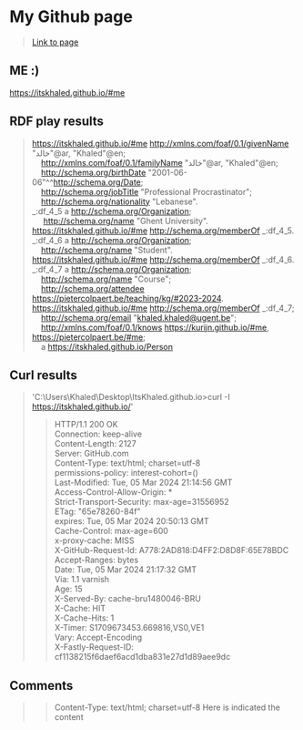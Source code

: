 # My Github page

> [Link to page](https://itskhaled.github.io/)

## ME :)

https://itskhaled.github.io/#me

## RDF play results 

> <https://itskhaled.github.io/#me> <http://xmlns.com/foaf/0.1/givenName> "خالد"@ar, "Khaled"@en; <br />
>     &nbsp;&nbsp;&nbsp;&nbsp;<http://xmlns.com/foaf/0.1/familyName> "خالد"@ar, "Khaled"@en; <br />
>     &nbsp;&nbsp;&nbsp;&nbsp;<http://schema.org/birthDate> "2001-06-06"^^<http://schema.org/Date>; <br />
>     &nbsp;&nbsp;&nbsp;&nbsp;<http://schema.org/jobTitle> "Professional Procrastinator"; <br />
>     &nbsp;&nbsp;&nbsp;&nbsp;<http://schema.org/nationality> "Lebanese". <br />
> _:df_4_5 a <http://schema.org/Organization>; <br />
>    &nbsp;&nbsp;&nbsp;&nbsp; <http://schema.org/name> "Ghent University". <br />
> <https://itskhaled.github.io/#me> <http://schema.org/memberOf> _:df_4_5. <br />
> _:df_4_6 a <http://schema.org/Organization>; <br />
>     &nbsp;&nbsp;&nbsp;&nbsp;<http://schema.org/name> "Student". <br />
> <https://itskhaled.github.io/#me> <http://schema.org/memberOf> _:df_4_6. <br />
> _:df_4_7 a <http://schema.org/Organization>; <br />
>     &nbsp;&nbsp;&nbsp;&nbsp;<http://schema.org/name> "Course"; <br />
>     &nbsp;&nbsp;&nbsp;&nbsp;<http://schema.org/attendee> <https://pietercolpaert.be/teaching/kg/#2023-2024>. <br />
> <https://itskhaled.github.io/#me> <http://schema.org/memberOf> _:df_4_7; <br />
>     &nbsp;&nbsp;&nbsp;&nbsp;<http://schema.org/email> "khaled.khaled@ugent.be"; <br />
>     &nbsp;&nbsp;&nbsp;&nbsp;<http://xmlns.com/foaf/0.1/knows> <https://kurijn.github.io/#me>, <https://pietercolpaert.be/#me>; <br />
>     &nbsp;&nbsp;&nbsp;&nbsp;a <https://itskhaled.github.io/Person>

## Curl results

> 'C:\Users\Khaled\Desktop\ItsKhaled.github.io>curl -I https://itskhaled.github.io/' <br />
>> HTTP/1.1 200 OK <br />
>> Connection: keep-alive <br />
>> Content-Length: 2127 <br />
>> Server: GitHub.com <br />
>> Content-Type: text/html; charset=utf-8 <br />
>> permissions-policy: interest-cohort=() <br />
>> Last-Modified: Tue, 05 Mar 2024 21:14:56 GMT <br />
>> Access-Control-Allow-Origin: * <br />
>> Strict-Transport-Security: max-age=31556952 <br />
>> ETag: "65e78260-84f" <br />
>> expires: Tue, 05 Mar 2024 20:50:13 GMT <br />
>> Cache-Control: max-age=600 <br />
>> x-proxy-cache: MISS <br />
>> X-GitHub-Request-Id: A778:2AD818:D4FF2:D8D8F:65E78BDC <br />
>> Accept-Ranges: bytes <br />
>> Date: Tue, 05 Mar 2024 21:17:32 GMT <br />
>> Via: 1.1 varnish <br />
>> Age: 15 <br />
>> X-Served-By: cache-bru1480046-BRU <br />
>> X-Cache: HIT <br />
>> X-Cache-Hits: 1 <br />
>> X-Timer: S1709673453.669816,VS0,VE1 <br />
>> Vary: Accept-Encoding <br />
>> X-Fastly-Request-ID: cf1138215f6daef6acd1dba831e27d1d89aee9dc <br />

## Comments

>> Content-Type: text/html; charset=utf-8
Here is indicated the content




